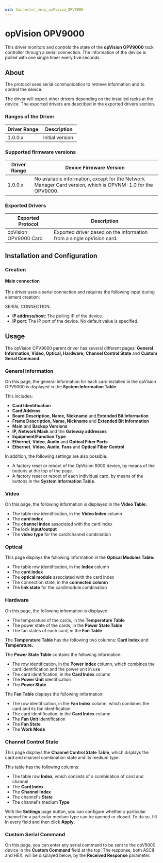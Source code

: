 ```yaml
---
uid: Connector_help_opVision_OPV9000
---
```


# opVision OPV9000

This driver monitors and controls the state of the **opVision OPV9000** rack controller through a serial connection. The information of the device is polled with one single timer every five seconds.

## About

The protocol uses serial communication to retrieve information and to control the device.

The driver will export other drivers depending on the installed racks at the device. The exported drivers are described in the exported drivers section.

### Ranges of the Driver

| **Driver Range** | **Description**  |
|------------------|------------------|
| 1.0.0.x          | Initial version. |

### Supported firmware versions

| **Driver Range** | **Device Firmware Version**                                                                                |
|------------------|------------------------------------------------------------------------------------------------------------|
| 1.0.0.x          | No available information, except for the Network Manager Card version, which is OPVNM-1.0 for the OPV9000. |

### Exported Drivers

| **Exported Protocol** | **Description**                                                       |
|-----------------------|-----------------------------------------------------------------------|
| opVision OPV9000 Card | Exported driver based on the information from a single opVision card. |

## Installation and Configuration

### Creation

#### Main connection

This driver uses a serial connection and requires the following input during element creation:

SERIAL CONNECTION:

- **IP address/host**: The polling IP of the device.
- **IP port**: The IP port of the device. No default value is specified.

## Usage

The opVision OPV9000 parent driver has several different pages: **General Information, Video, Optical, Hardware,** **Channel Control State** and **Custom Serial Command**.

### General Information

On this page, the general information for each card installed in the opVision OPV9000 is displayed in the **System Information Table**.

This includes:

- **Card Identification**
- **Card Address**
- **Board Description, Name,** **Nickname** and **Extended Bit Information**
- **Frame Description, Name, Nickname** and **Extended Bit Information**
- **Main** and **Backup Versions**
- **IP, Network Mask** and the **Gateway addresses**
- **Equipment/Function Type**
- **Ethernet**, **Video**, **Audio** and **Optical Fiber Ports**
- **Ethernet**, **Video**, **Audio**, **Fans** and **Optical Fiber Control**

In addition, the following settings are also possible:

- A factory reset or reboot of the OpVision 9000 device, by means of the buttons at the top of the page.
- A factory reset or reboot of each individual card, by means of the buttons in the **System Information Table**.

### Video

On this page, the following information is displayed in the **Video Table:**

- The table row identification, in the **Video Index** column
- The **card index**
- The **channel index** associated with the card index
- The lock **input/output**
- The **video type** for the card/channel combination

### Optical

This page displays the following information in the **Optical Modules Table:**

- The table row identification, in the **Index** column
- The **card index**
- The **optical module** associated with the card index
- The connection state, in the **connected column**
- The **link state** for the card/module combination

### Hardware

On this page, the following information is displayed:

- The temperature of the cards, in the **Temperature Table**
- The power state of the cards, in the **Power State Table**
- The fan states of each card, in the **Fan Table**

The **Temperature Table** has the following two columns: **Card Index** and **Temperature.**

The **Power State Table** contains the following information:

- The row identification, in the **Power Index** column, which combines the card identification and the power unit in use
- The card identification, in the **Card Index** column
- The **Power Unit** identification
- The **Power State**

The **Fan Table** displays the following information:

- The row identification, in the **Fan Index** column, which combines the card and its fan identification
- The card identification, in the **Card Index** column
- The **Fan Unit** identification
- The **Fan State**
- The **Work Mode**

### Channel Control State

This page displays the **Channel Control State Table**, which displays the card and channel combination state and its medium type.

This table has the following columns:

- The table row **Index**, which consists of a combination of card and channel
- The **Card Index**
- The **Channel Index**
- The channel's **State**
- The channel's medium **Type**

With the **Settings** page button, you can configure whether a particular channel for a particular medium type can be opened or closed. To do so, fill in every field and then click **Apply**.

### Custom Serial Command

On this page, you can enter any serial command to be sent to the opV9000 device in the **Custom Command** field at the top. The response, both ASCII and HEX, will be displayed below, by the **Received Response** parameter.
